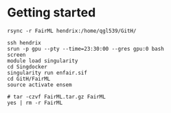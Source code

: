 # Getting started





```shell
rsync -r FairML hendrix:/home/qgl539/GitH/
```

```shell
ssh hendrix
srun -p gpu --pty --time=23:30:00 --gres gpu:0 bash
screen
module load singularity
cd Singdocker
singularity run enfair.sif
cd GitH/FairML
source activate ensem

# tar -czvf FairML.tar.gz FairML
yes | rm -r FairML
```

